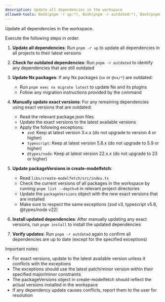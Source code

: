 ```yaml
---
description: Update all dependencies in the workspace
allowed-tools: Bash(pnpm -r up:*), Bash(pnpm -r outdated:*), Bash(pnpm list:*), Bash(pnpm view:*), Bash(pnpm exec nx migrate:*), MultiEdit(**/package.json), Edit(**/package.json), Edit(libs/create-modelfetch/src/index.ts)
---
```


Update all dependencies in the workspace.

Execute the following steps in order:

1. **Update all dependencies**: Run `pnpm -r up` to update all dependencies in all projects to their latest versions

2. **Check for outdated dependencies**: Run `pnpm -r outdated` to identify any dependencies that are still outdated

3. **Update Nx packages**: If any Nx packages (`nx` or `@nx/*`) are outdated:
   - Run `pnpm exec nx migrate latest` to update Nx and its plugins
   - Follow any migration instructions provided by the command

4. **Manually update exact versions**: For any remaining dependencies using exact versions that are outdated:
   - Read the relevant package.json files
   - Update the exact versions to the latest available versions
   - Apply the following exceptions:
     - `zod`: Keep at latest version 3.x.x (do not upgrade to version 4 or higher)
     - `typescript`: Keep at latest version 5.8.x (do not upgrade to 5.9 or higher)
     - `@types/node`: Keep at latest version 22.x.x (do not upgrade to 23 or higher)

5. **Update packageVersions in create-modelfetch**:
   - Read `libs/create-modelfetch/src/index.ts`
   - Check the current versions of all packages in the workspace by running `pnpm list --depth=0` in relevant project directories
   - Update the `packageVersions` object with the new exact versions that are installed
   - Make sure to respect the same exceptions (zod v3, typescript v5.8, @types/node v22)

6. **Install updated dependencies**: After manually updating any exact versions, run `pnpm install` to install the updated dependencies

7. **Verify updates**: Run `pnpm -r outdated` again to confirm all dependencies are up to date (except for the specified exceptions)

Important notes:
- For exact versions, update to the latest available version unless it conflicts with the exceptions
- The exceptions should use the latest patch/minor version within their specified major/minor constraints
- The packageVersions object in create-modelfetch should reflect the actual versions installed in the workspace
- If any dependency update causes conflicts, report them to the user for resolution
